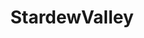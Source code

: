 ---
title: StardewValley
crosslinks:
- xkcd
- NintendoSwitch
- FarmsofStardewValley
- oddlysatisfying
- gaming
- livven
- relationships
- shitpost
- ValleyModders
- place
- pcmasterrace
- Stardew_Valley
- gifs
- ConsoleKSP
- Needlefelting
- niceguys
- Games
- CrossStitch
- Drama
- eroticauthors
---